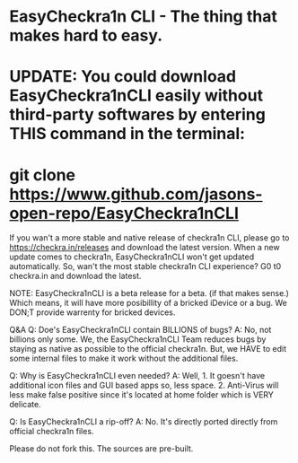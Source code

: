 
# EasyCheckra1n CLI - The thing that makes hard to easy.
# UPDATE: You could download EasyCheckra1nCLI easily without third-party softwares by entering THIS command in the terminal:
# git clone https://www.github.com/jasons-open-repo/EasyCheckra1nCLI



If you wan't a more stable and native release of checkra1n CLI, please go to https://checkra.in/releases and
download the latest version. When a new update comes to checkra1n, EasyCheckra1nCLI won't get updated automatically.
So, wan't the most stable checkra1n CLI experience? G0 t0 checkra.in and download the latest.

NOTE: EasyCheckra1nCLI is a beta release for a beta. (if that makes sense.) Which means, it will have more
posibillity of a bricked iDevice or a bug. We DON;T provide warrenty for bricked devices.

Q&A
Q: Doe's EasyCheckra1nCLI contain BILLIONS of bugs?
A: No, not billions only some. We, the EasyCheckra1nCLI Team reduces bugs by staying as native as possible to the 
official checkra1n. But, we HAVE to edit some internal files to make it work without the additional files. 

Q: Why is EasyCheckra1nCLI even needed?
A: Well, 1. It goesn't have additional icon files and GUI based apps so, less space. 2. Anti-Virus will less make
false positive since it's located at home folder which is VERY delicate.

Q: Is EasyCheckra1nCLI a rip-off?
A: No. It's directly ported directly from official checkra1n files.

Please do not fork this. The sources are pre-built.
